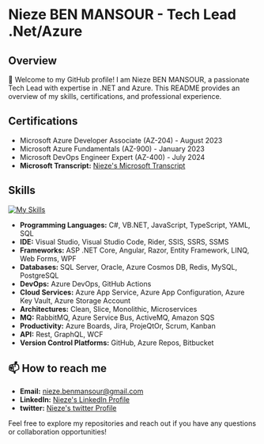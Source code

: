 # Nieze BEN MANSOUR - Tech Lead .Net/Azure

## Overview

👋 Welcome to my GitHub profile! I am Nieze BEN MANSOUR, a passionate Tech Lead with expertise in .NET and Azure. This README provides an overview of my skills, certifications, and professional experience.

## Certifications

- Microsoft Azure Developer Associate (AZ-204) - August 2023
- Microsoft Azure Fundamentals (AZ-900) - January 2023
- Microsoft DevOps Engineer Expert (AZ-400) - July 2024
- **Microsoft Transcript:** [Nieze's Microsoft Transcript](https://learn.microsoft.com/en-us/users/niezebenmansour-6601/transcript/dg13zh5el3gnj81?tab=tab-modules)

## Skills

[![My Skills](https://skillicons.dev/icons?i=cs,dotnet,azure,windows,vscode,stackoverflow,rabbitmq,kafka,graphql,grafana,powershell,kubernetes,github)](https://skillicons.dev)

- **Programming Languages:** C#, VB.NET, JavaScript, TypeScript, YAML, SQL
- **IDE:** Visual Studio, Visual Studio Code, Rider, SSIS, SSRS, SSMS
- **Frameworks:** ASP .NET Core, Angular, Razor, Entity Framework, LINQ, Web Forms, WPF
- **Databases:** SQL Server, Oracle, Azure Cosmos DB, Redis, MySQL, PostgreSQL
- **DevOps:** Azure DevOps, GitHub Actions
- **Cloud Services:** Azure App Service, Azure App Configuration, Azure Key Vault, Azure Storage Account
- **Architectures:** Clean, Slice, Monolithic, Microservices
- **MQ:** RabbitMQ, Azure Service Bus, ActiveMQ, Amazon SQS
- **Productivity:** Azure Boards, Jira, ProjeQtOr, Scrum, Kanban
- **API:** Rest, GraphQL, WCF
- **Version Control Platforms:** GitHub, Azure Repos, Bitbucket

## 📫 How to reach me

- **Email:** nieze.benmansour@gmail.com
- **LinkedIn:** [Nieze's LinkedIn Profile](www.linkedin.com/in/nieze)
- **twitter:** [Nieze's twitter Profile](https://x.com/NiezeBen)

Feel free to explore my repositories and reach out if you have any questions or collaboration opportunities!


<!---
Nieze-BenMansour/Nieze-BenMansour is a ✨ special ✨ repository because its `README.md` (this file) appears on your GitHub profile.
You can click the Preview link to take a look at your changes.
--->
